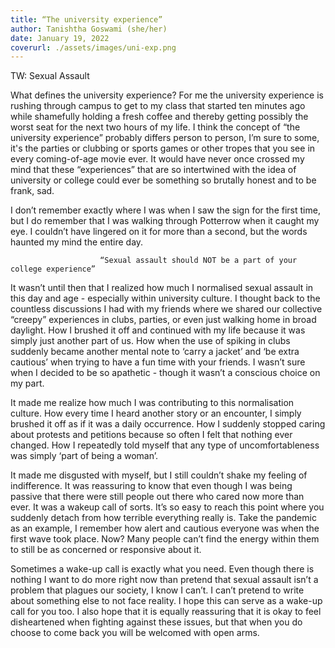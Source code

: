 ```yaml
---
title: “The university experience”
author: Tanishtha Goswami (she/her)
date: January 19, 2022
coverurl: ./assets/images/uni-exp.png
---
```

TW: Sexual Assault

What defines the university experience? For me the university experience is rushing through campus to get to my class that started ten minutes ago while shamefully holding a fresh coffee and thereby getting possibly the worst seat for the next two hours of my life. I think the concept of “the university experience” probably differs person to person, I’m sure to some, it's the parties or clubbing or sports games or other tropes that you see in every coming-of-age movie ever.  It would have never once crossed my mind that these “experiences” that are so intertwined with the idea of university or college could ever be something so brutally honest and to be frank, sad. 
 
I don’t remember exactly where I was when I saw the sign for the first time, but I do remember that I was walking through Potterrow when it caught my eye. I couldn’t have lingered on it for more than a second, but the words haunted my mind the entire day. 
 
                        “Sexual assault should NOT be a part of your college experience” 
 
It wasn’t until then that I realized how much I normalised sexual assault in this day and age - especially within university culture. I thought back to the countless discussions I had with my friends where we shared our collective “creepy” experiences in clubs, parties, or even just walking home in broad daylight. How I brushed it off and continued with my life because it was simply just another part of us. How when the use of spiking in clubs suddenly became another mental note to ‘carry a jacket’ and ‘be extra cautious’ when trying to have a fun time with your friends. I wasn’t sure when I decided to be so apathetic - though it wasn’t a conscious choice on my part. 
 
It made me realize how much I was contributing to this normalisation culture. How every time I heard another story or an encounter, I simply brushed it off as if it was a daily occurrence. How I suddenly stopped caring about protests and petitions because so often I felt that nothing ever changed. How I repeatedly told myself that any type of uncomfortableness was simply ‘part of being a woman’. 
 
It made me disgusted with myself, but I still couldn’t shake my feeling of indifference. It was reassuring to know that even though I was being passive that there were still people out there who cared now more than ever. It was a wakeup call of sorts. It’s so easy to reach this point where you suddenly detach from how terrible everything really is. Take the pandemic as an example, I remember how alert and cautious everyone was when the first wave took place. Now? Many people can’t find the energy within them to still be as concerned or responsive about it. 
 
Sometimes a wake-up call is exactly what you need. Even though there is nothing I want to do more right now than pretend that sexual assault isn’t a problem that plagues our society, I know I can’t. I can’t pretend to write about something else to not face reality.  I hope this can serve as a wake-up call for you too. I also hope that it is equally reassuring that it is okay to feel disheartened when fighting against these issues, but that when you do choose to come back you will be welcomed with open arms. 
